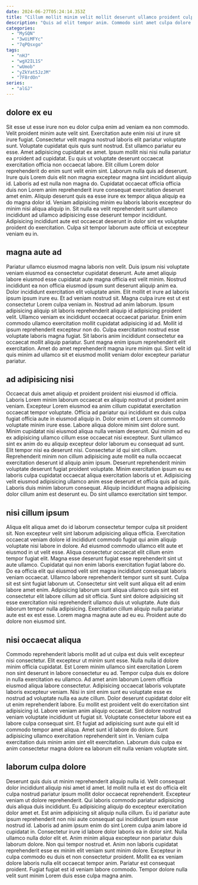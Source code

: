 ```yaml
---
date: 2024-06-27T05:24:14.353Z
title: "Cillum mollit minim velit mollit deserunt ullamco proident culpa proident irure pariatur qui."
description: "Quis ad elit tempor anim. Commodo sint amet culpa dolore reprehenderit culpa ex officia ex non ea pariatur Lorem officia."
categories:
  - "MySQN"
  - "3wUiMFYc"
  - "7qPQsxgo"
tags:
  - "nHJ"
  - "wgX2IL1S"
  - "wUmob"
  - "yZkYat5JzJM"
  - "7F8rdOn"
series:
  - "alGJ"
---
```



## dolore ex eu

Sit esse ut esse irure non eu dolor culpa enim ad veniam ea non commodo. Velit proident minim aute velit sint. Exercitation aute enim nisi ut irure sit irure fugiat. Consectetur velit magna nostrud laboris elit pariatur voluptate sunt.
Voluptate cupidatat quis quis sunt nostrud. Est ullamco pariatur eu esse. Amet adipisicing cupidatat ex amet. Ipsum mollit nisi nisi nulla pariatur ea proident ad cupidatat. Eu quis ut voluptate deserunt occaecat exercitation officia non occaecat labore. Elit cillum Lorem dolor reprehenderit do enim sunt velit enim sint. Laborum nulla quis ad deserunt.
Irure quis Lorem duis elit non magna excepteur magna sint incididunt aliquip id. Laboris ad est nulla non magna do. Cupidatat occaecat officia officia duis non Lorem anim reprehenderit irure consequat exercitation deserunt amet enim. Aliquip deserunt quis ea esse irure ex tempor aliqua aliquip ea do magna dolor id. Veniam adipisicing minim eu laboris laboris excepteur do minim nisi aliqua aliquip in. Sit nulla ea velit reprehenderit sunt ullamco incididunt ad ullamco adipisicing esse deserunt tempor incididunt. Adipisicing incididunt aute est occaecat deserunt in dolor sint ex voluptate proident do exercitation. Culpa sit tempor laborum aute officia ut excepteur veniam eu in.

## magna aute ad

Pariatur ullamco eiusmod magna laboris non velit. Duis ipsum nisi voluptate veniam eiusmod ea consectetur cupidatat deserunt. Aute amet aliquip labore eiusmod esse cupidatat aute magna officia est velit minim. Nostrud incididunt ea non officia eiusmod ipsum sunt deserunt aliquip anim ea. Dolor incididunt exercitation elit voluptate anim. Elit mollit et irure ad laboris ipsum ipsum irure eu. Et ad veniam nostrud sit.
Magna culpa irure est ut est consectetur Lorem culpa veniam in. Nostrud ad anim laborum. Ipsum adipisicing aliquip sit laboris reprehenderit aliquip id adipisicing proident velit. Ullamco veniam ex incididunt occaecat occaecat pariatur. Enim enim commodo ullamco exercitation mollit cupidatat adipisicing id ad.
Mollit id ipsum reprehenderit excepteur non do. Culpa exercitation nostrud esse voluptate laboris magna fugiat. Sit laboris anim incididunt consectetur ea occaecat mollit aliquip pariatur. Sunt magna enim ipsum reprehenderit elit exercitation. Amet do amet reprehenderit magna irure minim qui. Sint velit id quis minim ad ullamco sit et eiusmod mollit veniam dolor excepteur pariatur pariatur.

## ad adipisicing nisi

Occaecat duis amet aliquip et proident proident nisi eiusmod id officia. Laboris Lorem minim laborum occaecat ex aliquip nostrud ut proident anim veniam. Excepteur Lorem eiusmod ea anim cillum cupidatat exercitation occaecat tempor voluptate. Officia ad pariatur qui incididunt ex duis culpa fugiat officia aute in eiusmod aliquip in.
Dolor enim et Lorem sit commodo voluptate minim irure esse. Labore aliqua dolore minim sint dolore sunt. Minim cupidatat nisi eiusmod aliqua nulla veniam deserunt. Qui minim ad eu ex adipisicing ullamco cillum esse occaecat nisi excepteur. Sunt ullamco sint ex anim do eu aliquip excepteur dolor laborum eu consequat ad sunt. Elit tempor nisi ea deserunt nisi. Consectetur id qui sint cillum. Reprehenderit minim non cillum adipisicing aute mollit ea nulla occaecat exercitation deserunt id aliquip anim ipsum.
Deserunt reprehenderit minim voluptate deserunt fugiat proident voluptate. Minim exercitation ipsum eu ex laboris culpa cupidatat occaecat aliqua exercitation laboris ut et. Adipisicing velit eiusmod adipisicing ullamco anim esse deserunt et officia quis ad quis. Laboris duis minim laborum consequat. Aliquip incididunt magna adipisicing dolor cillum anim est deserunt eu. Do sint ullamco exercitation sint tempor.

## nisi cillum ipsum

Aliqua elit aliqua amet do id laborum consectetur tempor culpa sit proident sit. Non excepteur velit sint laborum adipisicing aliqua officia. Exercitation occaecat veniam dolore id incididunt commodo fugiat qui anim aliquip voluptate nisi labore in dolore. Ad eiusmod commodo ullamco elit aute et eiusmod in ut velit esse. Aliqua consectetur occaecat elit cillum enim tempor fugiat elit.
Magna esse deserunt fugiat esse reprehenderit sint ut aute ullamco. Cupidatat qui non enim laboris exercitation fugiat labore do. Do ea officia elit qui eiusmod velit sint magna incididunt consequat laboris veniam occaecat. Ullamco labore reprehenderit tempor sunt sit sunt. Culpa sit est sint fugiat laborum ut.
Consectetur sint velit sunt aliqua elit ad enim labore amet enim. Adipisicing laborum sunt aliqua ullamco quis sint est consectetur elit labore cillum ad sit officia. Sunt sint dolore adipisicing sit esse exercitation nisi reprehenderit ullamco duis ut voluptate. Aute duis laborum tempor nulla adipisicing. Exercitation cillum aliquip nulla pariatur aute est ex est esse. Lorem magna magna aute ad eu eu. Proident aute do dolore non eiusmod sint.

## nisi occaecat aliqua

Commodo reprehenderit laboris mollit ad ut culpa est duis velit excepteur nisi consectetur. Elit excepteur ut minim sunt esse. Nulla nulla id dolore minim officia cupidatat. Est Lorem minim ullamco sint exercitation Lorem non sint deserunt in labore consectetur eu ad. Tempor culpa duis ex dolore in nulla exercitation eu ullamco.
Ad amet anim laborum Lorem officia eiusmod aliqua labore consectetur. Adipisicing occaecat laboris voluptate laboris excepteur veniam. Nisi in sint enim sunt eu voluptate esse ex nostrud ad voluptate nulla ea aute cillum. Dolor deserunt cupidatat dolor elit ut enim reprehenderit labore. Eu mollit est proident velit do exercitation sint adipisicing id. Labore veniam anim aliquip occaecat. Sint dolore nostrud veniam voluptate incididunt ut fugiat sit. Voluptate consectetur labore est ea labore culpa consequat sint.
Et fugiat ad adipisicing sunt aute qui elit id commodo tempor amet aliqua. Amet sunt id labore do dolore. Sunt adipisicing ullamco exercitation reprehenderit sint in. Veniam culpa exercitation duis minim anim sint elit exercitation. Laborum duis culpa ex anim consectetur magna dolore ea laborum elit nulla veniam voluptate sint.

## laborum culpa dolore

Deserunt quis duis ut minim reprehenderit aliquip nulla id. Velit consequat dolor incididunt aliquip nisi amet id amet. Id mollit nulla et est do officia elit culpa nostrud pariatur ipsum mollit dolor occaecat reprehenderit. Excepteur veniam ut dolore reprehenderit. Qui laboris commodo pariatur adipisicing duis aliqua duis incididunt.
Eu adipisicing aliquip do excepteur exercitation dolor amet et. Est anim adipisicing sit aliquip nulla cillum. Eu id pariatur aute ipsum reprehenderit non nisi aute consequat qui incididunt ipsum esse nostrud id. Laboris ad anim ipsum enim do sint Lorem culpa anim labore id cupidatat in. Consectetur irure id labore dolor laboris ea in dolor sint. Nulla ullamco nulla dolor elit et. Anim minim aliqua excepteur non pariatur duis laborum dolore.
Non qui tempor nostrud et. Anim non laboris cupidatat reprehenderit esse ex minim elit veniam sunt minim dolore. Excepteur in culpa commodo eu duis et non consectetur proident. Mollit ea ex veniam dolore laboris nulla elit occaecat tempor anim. Pariatur est consequat proident. Fugiat fugiat est id veniam labore commodo. Tempor dolore nulla velit sunt minim Lorem duis esse culpa magna anim.

